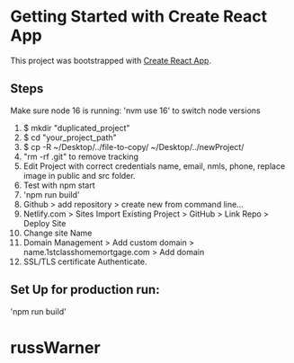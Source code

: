 # Getting Started with Create React App

This project was bootstrapped with [Create React App](https://github.com/facebook/create-react-app).

## Steps

Make sure node 16 is running: 'nvm use 16' to switch node versions

1. $ mkdir "duplicated_project"
2. $ cd "your_project_path"
3. $ cp -R ~/Desktop/../file-to-copy/ ~/Desktop/../newProject/
4. "rm -rf .git" to remove tracking
5. Edit Project with correct credentials name, email, nmls, phone, replace image in public and src folder.
6. Test with npm start
7. 'npm run build'
8. Github > add repository > create new from command line...
9. Netlify.com > Sites Import Existing Project > GitHub > Link Repo > Deploy Site
10. Change site Name
11. Domain Management > Add custom domain > name.1stclasshomemortgage.com > Add domain
12. SSL/TLS certificate Authenticate.

## Set Up for production run:

'npm run build'
# russWarner
